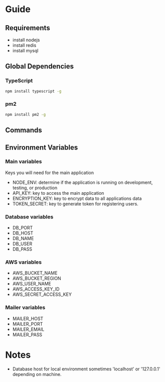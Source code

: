 # Guide

## Requirements

-   install nodejs
-   install redis
-   install mysql

## Global Dependencies

### TypeScript

```sh
npm install typescript -g
```

### pm2

```sh
npm install pm2 -g
```

## Commands

## Environment Variables

### Main variables

Keys you will need for the main application

-   NODE_ENV: determine if the application is running on development, testing, or production
-   API_KEY: key to access the main application
-   ENCRYPTION_KEY: key to encrypt data to all applications data
-   TOKEN_SECRET: key to generate token for registering users.

### Database variables

-   DB_PORT
-   DB_HOST
-   DB_NAME
-   DB_USER
-   DB_PASS

### AWS variables

-   AWS_BUCKET_NAME
-   AWS_BUCKET_REGION
-   AWS_USER_NAME
-   AWS_ACCESS_KEY_ID
-   AWS_SECRET_ACCESS_KEY

### Mailer variables

-   MAILER_HOST
-   MAILER_PORT
-   MAILER_EMAIL
-   MAILER_PASS

# Notes

-   Database host for local environment sometimes 'localhost' or '127.0.0.1' depending on machine.
